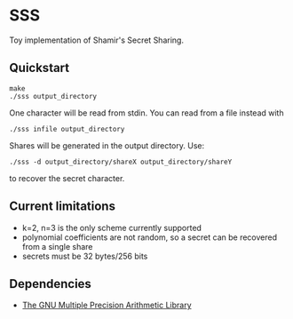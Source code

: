 # SSS
Toy implementation of Shamir's Secret Sharing.

## Quickstart
```
make
./sss output_directory
```
One character will be read from stdin. You can read from a file instead with

```
./sss infile output_directory
```
Shares will be generated in the output directory.
Use:

```
./sss -d output_directory/shareX output_directory/shareY
```
to recover the secret character.

## Current limitations
* k=2, n=3 is the only scheme currently supported
* polynomial coefficients are not random, so a secret can be recovered from a single share
* secrets must be 32 bytes/256 bits

## Dependencies
* [The GNU Multiple Precision Arithmetic Library](https://gmplib.org/)
